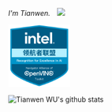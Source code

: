<p><em>I'm Tianwen.　<img src="https://media.giphy.com/media/WUlplcMpOCEmTGBtBW/giphy.gif" width="30" /></em></p>  



<a href="https://www.youracclaim.com/badges/299cecbe-f3fb-4770-9a42-b69f9e842492/public_url">
<img src="pic/OpenVino.png" width = "25%" />
</a>



![Tianwen WU's github stats](https://github-readme-stats.vercel.app/api?username=TNTWEN&show_icons=true&theme=radical)

 
